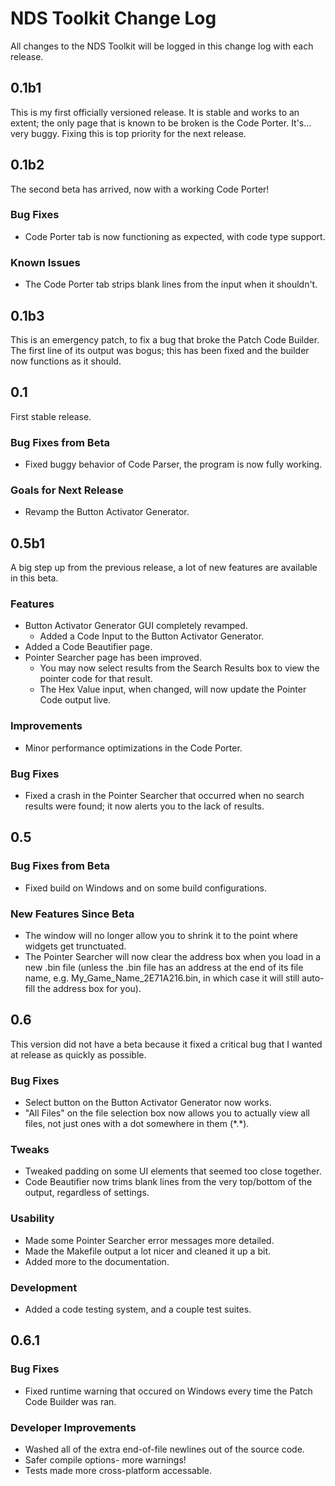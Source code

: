 # NDS Toolkit Change Log

All changes to the NDS Toolkit will be logged in this change log with each
release.

## 0.1b1

This is my first officially versioned release. It is stable and works to an
extent; the only page that is known to be broken is the Code Porter. It's...
very buggy. Fixing this is top priority for the next release.

## 0.1b2

The second beta has arrived, now with a working Code Porter!

### Bug Fixes

 * Code Porter tab is now functioning as expected, with code type support.

### Known Issues

 * The Code Porter tab strips blank lines from the input when it shouldn't.

## 0.1b3

This is an emergency patch, to fix a bug that broke the Patch Code Builder. The
first line of its output was bogus; this has been fixed and the builder now
functions as it should.

## 0.1

First stable release.

### Bug Fixes from Beta

 * Fixed buggy behavior of Code Parser, the program is now fully working.

### Goals for Next Release

 * Revamp the Button Activator Generator.

## 0.5b1

A big step up from the previous release, a lot of new features are available
in this beta.

### Features

 * Button Activator Generator GUI completely revamped.
   * Added a Code Input to the Button Activator Generator.
 * Added a Code Beautifier page.
 * Pointer Searcher page has been improved.
   * You may now select results from the Search Results box to view the
     pointer code for that result.
   * The Hex Value input, when changed, will now update the Pointer Code
     output live.

### Improvements

 * Minor performance optimizations in the Code Porter.

### Bug Fixes

 * Fixed a crash in the Pointer Searcher that occurred when no search results
   were found; it now alerts you to the lack of results.

## 0.5

### Bug Fixes from Beta

 * Fixed build on Windows and on some build configurations.

### New Features Since Beta

 * The window will no longer allow you to shrink it to the point where widgets
   get trunctuated.
 * The Pointer Searcher will now clear the address box when you load in a new
   .bin file (unless the .bin file has an address at the end of its file name,
   e.g. My_Game_Name_2E71A216.bin, in which case it will still auto-fill the
   address box for you).

## 0.6

This version did not have a beta because it fixed a critical bug that I wanted
at release as quickly as possible.

### Bug Fixes

 * Select button on the Button Activator Generator now works.
 * "All Files" on the file selection box now allows you to actually view all
   files, not just ones with a dot somewhere in them (\*.\*).

### Tweaks

 * Tweaked padding on some UI elements that seemed too close together.
 * Code Beautifier now trims blank lines from the very top/bottom of the
   output, regardless of settings.

### Usability

 * Made some Pointer Searcher error messages more detailed.
 * Made the Makefile output a lot nicer and cleaned it up a bit.
 * Added more to the documentation.

### Development

 * Added a code testing system, and a couple test suites.

## 0.6.1

### Bug Fixes

 * Fixed runtime warning that occured on Windows every time the Patch Code
   Builder was ran.

### Developer Improvements

 * Washed all of the extra end-of-file newlines out of the source code.
 * Safer compile options- more warnings!
 * Tests made more cross-platform accessable.
